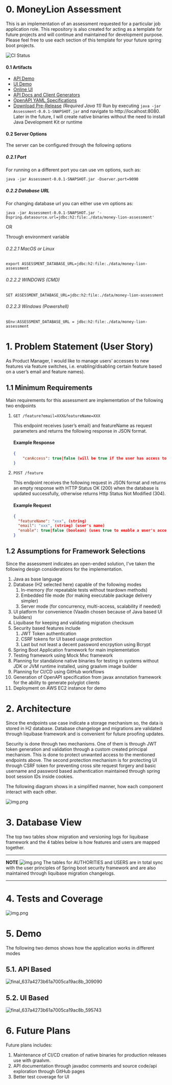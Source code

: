 # 0. MoneyLion Assessment
This is an implementation of an assessment requested for a particular job application role. 
This repository is also created for acting as a template for future projects and will continue and maintained for development
purpose. Please feel free to use each section of this template for your future spring boot projects.

![CI Status](https://github.com/ShamsUlAzeem/MoneyLionAssessmentEndToEnd/actions/workflows/tests.yml/badge.svg)

#### 0.1 Artifacts
- [API Demo](https://github.com/ShamsUlAzeem/MoneyLionAssessmentEndToEnd#51-api-based)
- [UI Demo](https://github.com/ShamsUlAzeem/MoneyLionAssessmentEndToEnd#52-ui-based)
- [Online UI](http://ec2-54-209-42-177.compute-1.amazonaws.com:9090)
- [API Docs and Client Generators](https://editor.swagger.io/?url=https://raw.githubusercontent.com/ShamsUlAzeem/MoneyLionAssessmentEndToEnd/master/open-api-specification.yaml)
- [OpenAPI YAML Specifications](open-api-specification.yaml)
- [Download Pre-Release](https://github.com/ShamsUlAzeem/MoneyLionAssessmentEndToEnd/releases/download/v0.0.1/Assessment-0.0.1-SNAPSHOT.jar) *(Required Java 11)* Run by executing `java -jar Assessment-0.0.1-SNAPSHOT.jar` and navigate to http://localhost:8080. Later in the future, I will create native binaries without the need to install Java Development Kit or runtime

#### 0.2 Server Options
The server can be configured through the following options

##### 0.2.1 Port
For running on a different port you can use vm options, such as:

`java -jar Assessment-0.0.1-SNAPSHOT.jar -Dserver.port=9090`

##### 0.2.2 Database URL
For changing database url you can either use vm options as:

`java -jar Assessment-0.0.1-SNAPSHOT.jar '-Dspring.datasource.url=jdbc:h2:file:./data/money-lion-assessment'`

OR

Through environment variable 

###### 0.2.2.1 MacOS or Linux
`export ASSESSMENT_DATABASE_URL=jdbc:h2:file:./data/money-lion-assessment`

###### 0.2.2.2 WINDOWS (CMD)
`SET ASSESSMENT_DATABASE_URL=jdbc:h2:file:./data/money-lion-assessment`

###### 0.2.2.3 Windows (Powershell)
`$Env:ASSESSMENT_DATABASE_URL = jdbc:h2:file:./data/money-lion-assessment`

# 1. Problem Statement (User Story)
As Product Manager, I would like to manage users’ accesses to new features via feature switches, 
i.e. enabling/disabling certain feature based on a user’s email and feature names).

## 1.1 Minimum Requirements
Main requirements for this assessment are implementation of the following two endpoints

1. `GET /feature?email=XXX&featureName=XXX`
    
    This endpoint receives   (user’s email) and featureName as request parameters and returns the following response in JSON format.

    #### Example Response

   ```json
   {
       "canAccess": true|false (will be true if the user has access to the featureName)
   }
   ```
    
2. `POST /feature`
    
    This endpoint receives the following request in JSON format and returns an empty response with HTTP Status OK (200) 
    when the database is updated successfully, otherwise returns Http Status Not Modified (304).

    #### Example Request

    ```json
    {
      "featureName": "xxx", (string)
      "email": "xxx", (string) (user's name)
      "enable": true|false (boolean) (uses true to enable a user's access, otherwise)
    }
    ```

## 1.2 Assumptions for Framework Selections
Since the assessment indicates an open-ended solution, I've taken the following design considerations for the implementation.
1. Java as base language
2. Database (H2 selected here) capable of the following modes
   1. In-memory (for repeatable tests without teardown methods)
   2. Embedded file mode (for making executable package delivery simpler)
   3. Server mode (for concurrency, multi-access, scalability if needed)
3. UI platform for convenience (Vaadin chosen because of Java based UI builders)
4. Liquibase for keeping and validating migration checksum
5. Security based features include
   1. JWT Token authentication
   2. CSRF tokens for UI based usage protection
   3. Last but not least a decent password encrpytion using Bcrypt
6. Spring Boot Application framework for main implementation
7. Testing framework using Mock Mvc framework
8. Planning for standalone native binaries for testing in systems without JDK or JVM runtime installed, using graalvm image builder
9. Planning for CI/CD using GitHub workflows 
10. Generation of OpenAPI specification from javax annotation framework for the ability to generate polyglot clients
11. Deployment on AWS EC2 instance for demo

# 2. Architecture
Since the endpoints use case indicate a storage mechanism so, the data is stored in H2 database. Database changeloge and 
migrations are validated through liquibase framework and is convenient for future proofing updates.

Security is done through two mechanisms. One of them is through JWT token generation and validation through a custom 
created principal mechanism. This is done to protect unwanted access to the mentioned endpoints above. The second 
protection mechanism is for protecting UI through CSRF token for preventing cross site request forgery and basic username
and password based authentication maintained through spring boot session IDs inside cookies.

The following diagram shows in a simplified manner, how each component interact with each other.

![img.png](architecture.png)

# 3. Database View

The top two tables show migration and versioning logs for liquibase framework and the 4 tables below is how features and
users are mapped together.

---
**NOTE**
![img.png](database-view.png)
The tables for AUTHORITIES and USERS are in total sync with the user principles of Spring boot security framework and are
also maintained through liquibase migration changelogs.

---
# 4. Tests and Coverage
![img.png](test-coverage.png)

# 5. Demo
The following two demos shows how the application works in different modes

## 5.1. API Based
![final_637a4273b61a7005ca19ac8b_309090](https://user-images.githubusercontent.com/17789400/202912506-644d4014-9f1c-4306-b37f-f01fabdf3aa5.gif)

## 5.2. UI Based
![final_637a4273b61a7005ca19ac8b_595743](https://user-images.githubusercontent.com/17789400/202909923-76706f00-37b6-4763-a4d4-7b2e1a2406f2.gif)

# 6. Future Plans
Future plans includes:
1. Maintenance of CI/CD creation of native binaries for production releases use with graalvm.
2. API documentation through javadoc comments and source code/api exploration through GitHub pages
3. Better test coverage for UI
